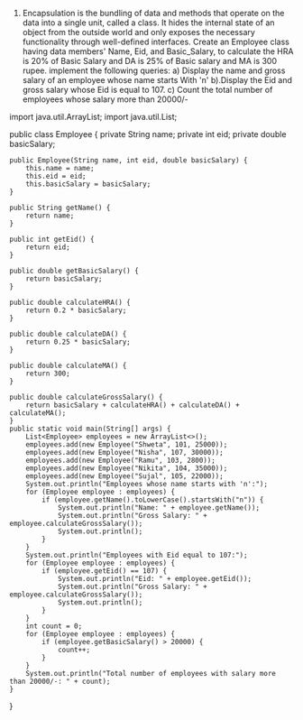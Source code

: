 1.	Encapsulation is the bundling of data and methods that operate on the data into a single unit, called a class. It hides the internal state of an object from the outside world and only exposes the necessary functionality through well-defined interfaces. 
Create an Employee class having data members' Name, Eid, and Basic_Salary, to calculate the HRA is 20% of Basic Salary and DA is 25% of Basic salary and MA is 300 rupee. implement the following queries:
  a) Display the name and gross salary of an employee whose name starts With 'n'
  b).Display the Eid and gross salary whose Eid is equal to 107.
  c)  Count the total number of employees whose salary more than 20000/-

import java.util.ArrayList;
import java.util.List;

public class Employee {
    private String name;
    private int eid;
    private double basicSalary;

    public Employee(String name, int eid, double basicSalary) {
        this.name = name;
        this.eid = eid;
        this.basicSalary = basicSalary;
    }

    public String getName() {
        return name;
    }

    public int getEid() {
        return eid;
    }

    public double getBasicSalary() {
        return basicSalary;
    }

    public double calculateHRA() {
        return 0.2 * basicSalary;
    }

    public double calculateDA() {
        return 0.25 * basicSalary;
    }

    public double calculateMA() {
        return 300;
    }

    public double calculateGrossSalary() {
        return basicSalary + calculateHRA() + calculateDA() + calculateMA();
    }
    public static void main(String[] args) {
        List<Employee> employees = new ArrayList<>();
        employees.add(new Employee("Shweta", 101, 25000));
        employees.add(new Employee("Nisha", 107, 30000));
        employees.add(new Employee("Ramu", 103, 2800));
        employees.add(new Employee("Nikita", 104, 35000));
        employees.add(new Employee("Sujal", 105, 22000));
        System.out.println("Employees whose name starts with 'n':");
        for (Employee employee : employees) {
            if (employee.getName().toLowerCase().startsWith("n")) {
                System.out.println("Name: " + employee.getName());
                System.out.println("Gross Salary: " + employee.calculateGrossSalary());
                System.out.println();
            }
        }
        System.out.println("Employees with Eid equal to 107:");
        for (Employee employee : employees) {
            if (employee.getEid() == 107) {
                System.out.println("Eid: " + employee.getEid());
                System.out.println("Gross Salary: " + employee.calculateGrossSalary());
                System.out.println();
            }
        }
        int count = 0;
        for (Employee employee : employees) {
            if (employee.getBasicSalary() > 20000) {
                count++;
            }
        }
        System.out.println("Total number of employees with salary more than 20000/-: " + count);
    }
}

